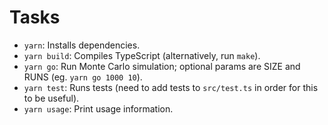 # Tasks

- `yarn`: Installs dependencies.
- `yarn build`: Compiles TypeScript (alternatively, run `make`).
- `yarn go`: Run Monte Carlo simulation; optional params are SIZE and RUNS (eg. `yarn go 1000 10`).
- `yarn test`: Runs tests (need to add tests to `src/test.ts` in order for this to be useful).
- `yarn usage`: Print usage information.

